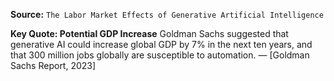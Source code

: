 **Source:** `The Labor Market Effects of Generative Artificial Intelligence`

**Key Quote: Potential GDP Increase**
Goldman Sachs suggested that generative AI could increase global GDP by 7% in the next ten years, and that 300 million jobs globally are susceptible to automation. — [Goldman Sachs Report, 2023]
